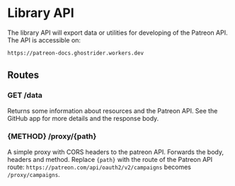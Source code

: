 # Library API

The library API will export data or utilities for developing of the Patreon API. The API is accessible on:

```md
https://patreon-docs.ghostrider.workers.dev
```

## Routes

### GET /data

Returns some information about resources and the Patreon API. See the GitHub app for more details and the response body.

### {METHOD} /proxy/{path}

A simple proxy with CORS headers to the patreon API. Forwards the body, headers and method. Replace `{path}` with the route of the Patreon API route: `https://patreon.com/api/oauth2/v2/campaigns` becomes `/proxy/campaigns`.
